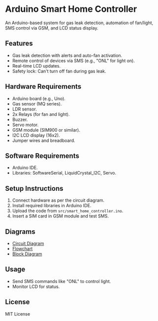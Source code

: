 # Arduino Smart Home Controller

An Arduino-based system for gas leak detection, automation of fan/light, SMS control via GSM, and LCD status display.

## Features
- Gas leak detection with alerts and auto-fan activation.
- Remote control of devices via SMS (e.g., "ONL" for light on).
- Real-time LCD updates.
- Safety lock: Can't turn off fan during gas leak.

## Hardware Requirements
- Arduino board (e.g., Uno).
- Gas sensor (MQ series).
- LDR sensor.
- 2x Relays (for fan and light).
- Buzzer.
- Servo motor.
- GSM module (SIM900 or similar).
- I2C LCD display (16x2).
- Jumper wires and breadboard.

## Software Requirements
- Arduino IDE.
- Libraries: SoftwareSerial, LiquidCrystal_I2C, Servo.

## Setup Instructions
1. Connect hardware as per the circuit diagram.
2. Install required libraries in Arduino IDE.
3. Upload the code from `src/smart_home_controller.ino`.
4. Insert a SIM card in GSM module and test SMS.

## Diagrams
- [Circuit Diagram](diagrams/circuit_diagram.png)
- [Flowchart](diagrams/flowchart.png)
- [Block Diagram](diagrams/block_diagram.png)

## Usage
- Send SMS commands like "ONL" to control light.
- Monitor LCD for status.

## License
MIT License
